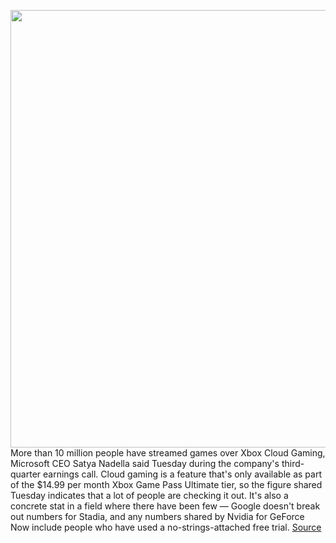 <img src='https://cdn.vox-cdn.com/thumbor/ixvC-jVzlxf7-2aPTOpSDmTg8pM=/0x0:2040x1360/1200x800/filters:focal(857x517:1183x843)/cdn.vox-cdn.com/uploads/chorus_image/image/70797192/acastro_190530_1777_xbox_0003.0.0.jpg' width='700px' /><br/>
More than 10 million people have streamed games over Xbox Cloud Gaming, Microsoft CEO Satya Nadella said Tuesday during the company's third-quarter earnings call. Cloud gaming is a feature that's only available as part of the $14.99 per month Xbox Game Pass Ultimate tier, so the figure shared Tuesday indicates that a lot of people are checking it out. It's also a concrete stat in a field where there have been few — Google doesn't break out numbers for Stadia, and any numbers shared by Nvidia for GeForce Now include people who have used a no-strings-attached free trial.
<a href='https://www.theverge.com/2022/4/26/23043678/microsoft-xbox-cloud-gaming-10-million-people-streamed'> Source <a/>